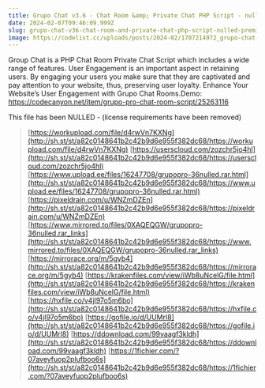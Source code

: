 ```yaml
---
title: Grupo Chat v3.6 - Chat Room &amp; Private Chat PHP Script - nulled » Premium Scripts, Plugins &amp; Mobile 
date: 2024-02-07T09:46:09.999Z
slug: grupo-chat-v36-chat-room-and-private-chat-php-script-nulled-premium-scripts-plugins-and-mobile
image: https://codelist.cc/uploads/posts/2024-02/1707214972_grupo-chat-chat-room-private-chat-script.jpg
---
```



Group Chat is a PHP Chat Room  Private Chat Script which includes a wide range of features. User Engagement is an important aspect in retaining users. By engaging your users you make sure that they are captivated and pay attention to your website, thus, preserving user loyalty. Enhance Your Website’s User Engagement with Grupo Chat Rooms.Demo: https://codecanyon.net/item/grupo-pro-chat-room-script/25263116
			
This file has been NULLED - (license requirements have been removed)

		

> [https://workupload.com/file/d4rwVn7KXNg](http://sh.st/st/a82c0148641b2c42b9d6e955f382dc68/https://workupload.com/file/d4rwVn7KXNg)
> [https://userscloud.com/zozchr5jo4hl](http://sh.st/st/a82c0148641b2c42b9d6e955f382dc68/https://userscloud.com/zozchr5jo4hl)
> [https://www.upload.ee/files/16247708/grupopro-36nulled.rar.html](http://sh.st/st/a82c0148641b2c42b9d6e955f382dc68/https://www.upload.ee/files/16247708/grupopro-36nulled.rar.html)
> [https://pixeldrain.com/u/WNZmDZEn](http://sh.st/st/a82c0148641b2c42b9d6e955f382dc68/https://pixeldrain.com/u/WNZmDZEn)
> [https://www.mirrored.to/files/0XAQEQGW/grupopro-36nulled.rar_links](http://sh.st/st/a82c0148641b2c42b9d6e955f382dc68/https://www.mirrored.to/files/0XAQEQGW/grupopro-36nulled.rar_links)
> [https://mirrorace.org/m/5gyb4](http://sh.st/st/a82c0148641b2c42b9d6e955f382dc68/https://mirrorace.org/m/5gyb4)
> [https://krakenfiles.com/view/iWb8uNcelG/file.html](http://sh.st/st/a82c0148641b2c42b9d6e955f382dc68/https://krakenfiles.com/view/iWb8uNcelG/file.html)
> [https://hxfile.co/v4jl97o5m6bo](http://sh.st/st/a82c0148641b2c42b9d6e955f382dc68/https://hxfile.co/v4jl97o5m6bo)
> [https://gofile.io/d/UUMrl8](http://sh.st/st/a82c0148641b2c42b9d6e955f382dc68/https://gofile.io/d/UUMrl8)
> [https://ddownload.com/99vaagf3kldh](http://sh.st/st/a82c0148641b2c42b9d6e955f382dc68/https://ddownload.com/99vaagf3kldh)
> [https://1fichier.com/?07aveyfuop2plufboo6s](http://sh.st/st/a82c0148641b2c42b9d6e955f382dc68/https://1fichier.com/?07aveyfuop2plufboo6s)
